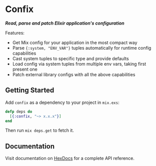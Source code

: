 # Confix

***Read, parse and patch Elixir application's configuration***

Features:

- Get Mix config for your application in the most compact way
- Parse `{:system, "ENV_VAR"}` tuples automatically for runtime config capabilities
- Cast system tuples to specific type and provide defaults
- Load config via system tuples from multiple env vars, taking first present one
- Patch external library configs with all the above capabilities

## Getting Started

Add `confix` as a dependency to your project in `mix.exs`:

```elixir
defp deps do
  [{:confix, "~> x.x.x"}]
end
```

Then run `mix deps.get` to fetch it.

## Documentation

Visit documentation on [HexDocs](https://hexdocs.pm/confix) for a complete API reference.


